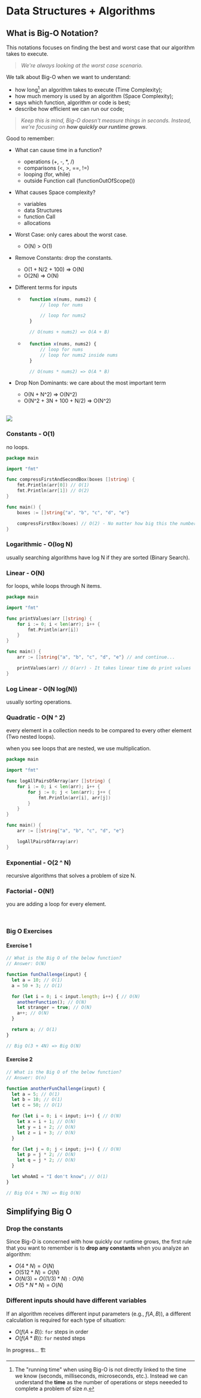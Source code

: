 # Data Structures + Algorithms

## What is Big-O Notation?

This notations focuses on finding the best and worst case that our algorithm takes to execute.

> *We're always looking at the worst case scenario.*

We talk about Big-O when we want to understand:
- how long[^1] an algorithm takes to execute (Time Complexity);
- how much memory is used by an algorithm (Space Complexity);
- says which function, algorithm or code is best;
- describe how efficient we can run our code;

[^1]: The "running time" when using Big-O is not directly linked to the time we know (seconds, milliseconds, microseconds, etc.). Instead we can understand the **time** as the number of operations or steps neeeded to complete a problem of size *n*.

> *Keep this is mind, Big-O doesn't measure things in seconds. Instead, we're focusing on **how quickly our runtime grows**.*

Good to remember:
- What can cause time in a function?
  - operations (+, -, *, /)
  - comparisons (<, >, ==, !=)
  - looping (for, while)
  - outside Function call (functionOutOfScope())
- What causes Space complexity?
  - variables
  - data Structures
  - function Call
  - allocations

- Worst Case: only cares about the worst case.
	- O(N) > O(1)

- Remove Constants: drop the constants.
	- O(1 + N/2 + 100) => O(N)
	- O(2N) => O(N)

- Different terms for inputs
	- ```javascript
		function x(nums, nums2) { 
			// loop for nums

			// loop for nums2
		}

		// O(nums + nums2) => O(A + B)
	  ```
	- ```javascript
		function x(nums, nums2) { 
			// loop for nums
			// loop for nums2 inside nums
		}

		// O(nums * nums2) => O(A * B)
	  ```

- Drop Non Dominants: we care about the most important term
	- O(N + N^2) => O(N^2)
	- O(N^2 + 3N + 100 + N/2) => O(N^2)

<br>

<img src="./bigo.png">

<br>

### Constants - O(1)

no loops.

```go
package main

import "fmt"

func compressFirstAndSecondBox(boxes []string) {
	fmt.Println(arr[0]) // O(1)
	fmt.Println(arr[1]) // O(2)
}

func main() {
	boxes := []string{"a", "b", "c", "d", "e"}

	compressFirstBox(boxes) // O(2) - No matter how big this the number of boxes are, we're only doing one.
}
```

### Logarithmic - O(log N)

usually searching algorithms have log N if they are sorted (Binary Search).

### Linear - O(N)

for loops, while loops through N items.

```go
package main

import "fmt"

func printValues(arr []string) {
	for i := 0; i < len(arr); i++ {
		fmt.Println(arr[i])
	}
}

func main() {
	arr := []string{"a", "b", "c", "d", "e"} // and continue...

	printValues(arr) // O(arr) - It takes linear time do print values
}
```

### Log Linear - O(N log(N))

usually sorting operations.

### Quadratic - O(N ^ 2)

every element in a collection needs to be compared to every other element (Two nested loops).

when you see loops that are nested, we use multiplication.

```go
package main

import "fmt"

func logAllPairsOfArray(arr []string) {
	for i := 0; i < len(arr); i++ {
		for j := 0; j < len(arr); j++ {
			fmt.Println(arr[i], arr[j])
		}
	}
}

func main() {
	arr := []string{"a", "b", "c", "d", "e"}

	logAllPairsOfArray(arr)
}
```

### Exponential - O(2 ^ N)

recursive algorithms that solves a problem of size N.

### Factorial - O(N!)

you are adding a loop for every element.

<br>

### Big O Exercises

#### Exercise 1

```javascript
// What is the Big O of the below function?
// Answer: O(N)

function funChallenge(input) {
  let a = 10; // O(1)
  a = 50 + 3; // O(1)

  for (let i = 0; i < input.length; i++) { // O(N)
    anotherFunction(); // O(N)
    let stranger = true; // O(N)
    a++; // O(N)
  }

  return a; // O(1)
}

// Big O(3 + 4N) => Big O(N)
```

#### Exercise 2

```javascript
// What is the Big O of the below function?
// Answer: O(n)

function anotherFunChallenge(input) {
  let a = 5; // O(1)
  let b = 10; // O(1)
  let c = 50; // O(1)

  for (let i = 0; i < input; i++) { // O(N)
    let x = i + 1; // O(N)
    let y = i + 2; // O(N)
    let z = i + 3; // O(N)
  }

  for (let j = 0; j < input; j++) { // O(N)
    let p = j * 2; // O(N)
    let q = j * 2; // O(N)
  }

  let whoAmI = "I don't know"; // O(1)
}

// Big O(4 + 7N) => Big O(N)
```

## Simplifying Big O

### Drop the constants

Since Big-O is concerned with how quickly our runtime grows, the first rule that you want to remember is to **drop any constants** when you analyze an algorithm:

- $O(4 * N) = O(N)$
- $O(512 * N) = O(N)$
- $O(N / 3) = O((1/3) * N): O(N)$
- $O(5 * N * N) = O(N)$

### Different inputs should have different variables

If an algorithm receives different input parameters (e.g., $f(A, B)$), a different calculation is required for each type of situation:

- $O(f(A + B))$: `for` steps in order
- $O(f(A * B))$: `for` nested steps

In progress... 🏗